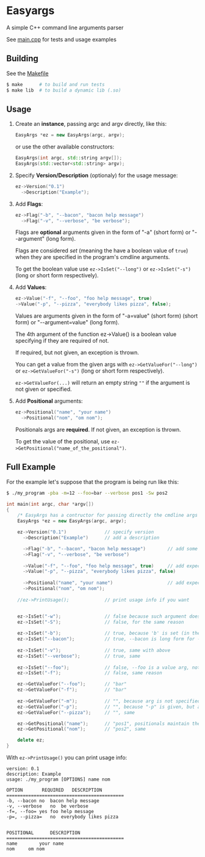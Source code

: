 # Easyargs

A simple C++ command line arguments parser

See [main.cpp](./main.cpp) for tests and usage examples

## Building

See the [Makefile](./Makefile)

```bash
$ make      # to build and run tests
$ make lib  # to build a dynamic lib (.so)
```

## Usage

1. Create an **instance**, passing argc and argv directly, like this: 

	```c++
	EasyArgs *ez = new EasyArgs(argc, argv);
	```

	or use the other available constructors:

	```c++
	EasyArgs(int argc, std::string argv[]);
	EasyArgs(std::vector<std::string> argv);
	```

2. Specify **Version/Description** (optionaly) for the usage message:

	```c++
	ez->Version("0.1")
	  ->Description("Example");
	```

3. Add **Flags**:

	```c++
	ez->Flag("-b", "--bacon", "bacon help message")
	  ->Flag("-v", "--verbose", "be verbose");
	```

	Flags are **optional** arguments given in the form of "-a" (short form) or "--argument" (long form). 

	Flags are considered _set_ (meaning the have a boolean value of `true`) when they are specified in the program's cmdline arguments.
	
	To get the boolean value use `ez->IsSet("--long")` or `ez->IsSet("-s")` (long or short form respectively).

4. Add **Values**:

	```c++
	ez->Value("-f", "--foo", "foo help message", true)
	->Value("-p", "--pizza", "everybody likes pizza", false);
	```

	Values are arguments given in the form of "-a=value" (short form) (short form) or "--argument=value" (long form).

	The 4th argument of the function ez->Value() is a boolean value specifying if they are required of not. 

	If required, but not given, an exception is thrown.

	You can get a value from the given args with `ez->GetValueFor("--long")` or `ez->GetValueFor("-s")` (long or short form respectively).

	`ez->GetValueFor(...)` will return an empty string `""` if the argument is not given or specified.

5. Add **Positional** arguments:

	```c++
	ez->Positional("name", "your name")
	  ->Positional("nom", "om nom");
	```

	Positionals args are **required**. If not given, an exception is thrown.

	To get the value of the positional, use `ez->GetPositional("name_of_the_positional")`.

## Full Example

For the example let's suppose that the program is being run like this:

```bash
$ ./my_program -pba -m=12 --foo=bar --verbose pos1 -Sw pos2
```

```C++
int main(int argc, char *argv[])
{
	/* EasyArgs has a contructor for passing directly the cmdline args like this: */
	EasyArgs *ez = new EasyArgs(argc, argv);

	ez->Version("0.1")              // specify version
	  ->Description("Example")      // add a description

	  ->Flag("-b", "--bacon", "bacon help message")        // add some flags
	  ->Flag("-v", "--verbose", "be verbose")
	  
	  ->Value("-f", "--foo", "foo help message", true)     // add expected values (true = required)
	  ->Value("-p", "--pizza", "everybody likes pizza", false)
	  
	  ->Positional("name", "your name")                    // add expected positional
	  ->Positional("nom", "om nom");
	
	//ez->PrintUsage();             // print usage info if you want


	ez->IsSet("-w");                // false because such argument doesn't exist
	ez->IsSet("-S");                // false, for the same reason
	
	ez->IsSet("-b");                // true, because 'b' is set (in the group of "-pba")
	ez->IsSet("--bacon");           // true, --bacon is long form for -b
	
	ez->IsSet("-v");                // true, same with above
	ez->IsSet("--verbose");         // true, same
	
	ez->IsSet("--foo");             // false, --foo is a value arg, not a flag
	ez->IsSet("-f");                // false, same reason

	ez->GetValueFor("--foo");       // "bar"
	ez->GetValueFor("-f");          // "bar"
	
	ez->GetValueFor("-m");          // "", because arg is not specified (even if given in cmdline)
	ez->GetValueFor("-p");          // "", because "-p" is given, but as flag
	ez->GetValueFor("--pizza");     // "", same

	ez->GetPositional("name");      // "pos1", positionals maintain their order, so "pos1"
	ez->GetPositional("nom");       // "pos2", same

	delete ez;
}
```

With `ez->PrintUsage()` you can print usage info:

```
version: 0.1
description: Example
usage: ./my_program [OPTIONS] name nom 

OPTION       REQUIRED   DESCRIPTION
===========================================
-b, --bacon	no	bacon help message
-v, --verbose	no	be verbose
-f=, --foo=	yes	foo help message
-p=, --pizza=	no	everybody likes pizza


POSITIONAL      DESCRIPTION
===========================================
name		your name
nom		om nom
```